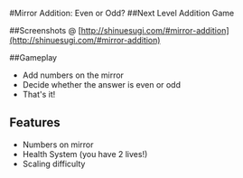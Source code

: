 #Mirror Addition: Even or Odd?
##Next Level Addition Game

##Screenshots @ [http://shinuesugi.com/#mirror-addition](http://shinuesugi.com/#mirror-addition)

##Gameplay
* Add numbers on the mirror
* Decide whether the answer is even or odd
* That's it!

## Features
* Numbers on mirror
* Health System (you have 2 lives!)
* Scaling difficulty
